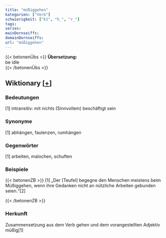 ```yaml
---
title: "müßiggehen"
kategorien: ["Verb"]
schwierigkeit: ["k1", "h_", "r_"]
tags:
series:
mainDornseiffs:
domainDornseiffs:
url: "müßiggehen"
---
```


{{< betonenÜbs >}}
**Übersetzung:**  
be idle  
{{< /betonenÜbs >}}

## Wiktionary [[+](https://de.wiktionary.org/wiki/müßiggehen)]

### Bedeutungen
[1] intransitiv: mit nichts (Sinnvollem) beschäftigt sein  

### Synonyme
[1] abhängen, faulenzen, rumhängen  

### Gegenwörter
[1] arbeiten, malochen, schuften  

### Beispiele
{{< betonenZB >}}
[1] „Der [Teufel] begegne den Menschen meistens beim Müßiggehen, wenn ihre Gedanken nicht an nützliche Arbeiten gebunden seien.“[2]  

{{< /betonenZB >}}
### Herkunft
Zusammensetzung aus dem Verb gehen und dem vorangestellten Adjektiv müßig[1]  


